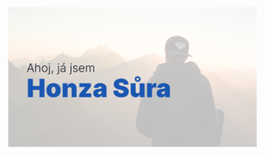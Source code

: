 <picture>
  <source media="(prefers-color-scheme: dark)" srcset="./assets/hero-bg-dark.png">
  <img src="./assets/hero-bg-light.png">
</picture>

<!--
### Hi there 👋
**jsuradesign/jsuradesign** is a ✨ _special_ ✨ repository because its `README.md` (this file) appears on your GitHub profile.

Here are some ideas to get you started:

- 🔭 I’m currently working on ...
- 🌱 I’m currently learning ...
- 👯 I’m looking to collaborate on ...
- 🤔 I’m looking for help with ...
- 💬 Ask me about ...
- 📫 How to reach me: ...
- 😄 Pronouns: ...
- ⚡ Fun fact: ...
-->
